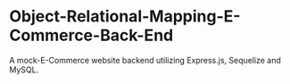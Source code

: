 # Object-Relational-Mapping-E-Commerce-Back-End
A mock-E-Commerce website backend utilizing Express.js, Sequelize and MySQL.
